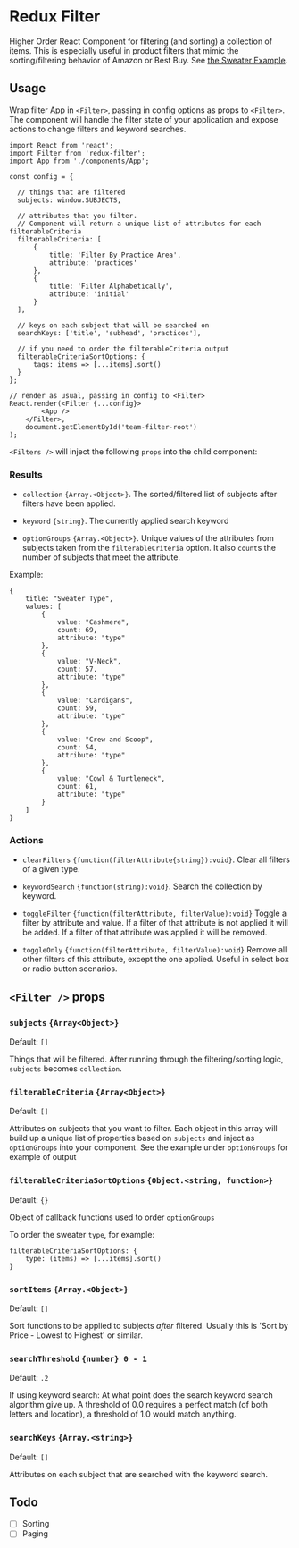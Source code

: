# Redux Filter

Higher Order React Component for filtering (and sorting) a collection of items. This is especially useful in product filters that
 mimic the sorting/filtering behavior of Amazon or Best Buy. See [the Sweater Example](https://github.com/nsmith7989/redux-filter/tree/master/examples/product-filtering).

## Usage

Wrap filter App in `<Filter>`, passing in config options as props to `<Filter>`. The component will handle the filter
 state of your application and expose actions to change filters and keyword searches. 
  

    import React from 'react';
    import Filter from 'redux-filter'; 
    import App from './components/App';
    
    const config = {

      // things that are filtered
      subjects: window.SUBJECTS,
      
      // attributes that you filter. 
      // Component will return a unique list of attributes for each filterableCriteria
      filterableCriteria: [
          {
              title: 'Filter By Practice Area',
              attribute: 'practices'
          },
          {
              title: 'Filter Alphabetically',
              attribute: 'initial'
          }
      ],
      
      // keys on each subject that will be searched on
      searchKeys: ['title', 'subhead', 'practices'],
  
      // if you need to order the filterableCriteria output
      filterableCriteriaSortOptions: {
          tags: items => [...items].sort()
      }
    };
    
    // render as usual, passing in config to <Filter>
    React.render(<Filter {...config}>
            <App />
        </Filter>,
        document.getElementById('team-filter-root')
    );
    
`<Filters />` will inject the following `props` into the child component:

### Results
- `collection` `{Array.<Object>}`. The sorted/filtered list of subjects after filters have been applied.  
 
- `keyword` `{string}`. The currently applied search keyword

- `optionGroups` `{Array.<Object>}`. Unique values of the attributes from subjects taken from the `filterableCriteria` option.
It also `count`s the number of subjects that meet the attribute.

Example:


    {
        title: "Sweater Type",
        values: [
            {
                value: "Cashmere",
                count: 69,
                attribute: "type"
            },
            {
                value: "V-Neck",
                count: 57,
                attribute: "type"
            },
            {
                value: "Cardigans",
                count: 59,
                attribute: "type"
            },
            {
                value: "Crew and Scoop",
                count: 54,
                attribute: "type"
            },
            {
                value: "Cowl & Turtleneck",
                count: 61,
                attribute: "type"
            }
        ]
    }

    

### Actions

- `clearFilters` `{function(filterAttribute{string}):void}`. Clear all filters of a given type. 

- `keywordSearch` `{function(string):void}`. Search the collection by keyword. 

- `toggleFilter` `{function(filterAttribute, filterValue):void}` Toggle a filter by attribute and value.
If a filter of that attribute is not applied it will be added. If a filter of that attribute was applied it will be removed.

- `toggleOnly` `{function(filterAttribute, filterValue):void}` Remove all other filters of this attribute, except the one applied.
Useful in select box or radio button scenarios. 

## `<Filter />` props

### `subjects` `{Array<Object>}`
 Default: `[]`
 
 Things that will be filtered. After running through the filtering/sorting logic, `subjects` becomes `collection`.
 
### `filterableCriteria` `{Array<Object>}`
Default: `[]`

Attributes on subjects that you want to filter. Each object in this array will build up a unique list of properties based
on `subjects` and inject as `optionGroups` into your component. See the example under `optionGroups` for example of output
 
### `filterableCriteriaSortOptions` `{Object.<string, function>}`
Default: `{}`

Object of callback functions used to order `optionGroups` 

To order the sweater `type`, for example: 

    filterableCriteriaSortOptions: {
        type: (items) => [...items].sort()
    }
    
### `sortItems` `{Array.<Object>}`
Default: `[]`

Sort functions to be applied to subjects *after* filtered. Usually this is 'Sort by Price - Lowest to Highest' or 
similar.
    
### `searchThreshold` `{number} 0 - 1`
 Default: `.2`
 
 If using keyword search: 
 At what point does the search keyword search algorithm give up.
 A threshold of 0.0 requires a perfect match (of both letters and location),
 a threshold of 1.0 would match anything.
 
### `searchKeys` `{Array.<string>}`

Default: `[]`

Attributes on each subject that are searched with the keyword search.

## Todo

- [ ] Sorting
- [ ] Paging
